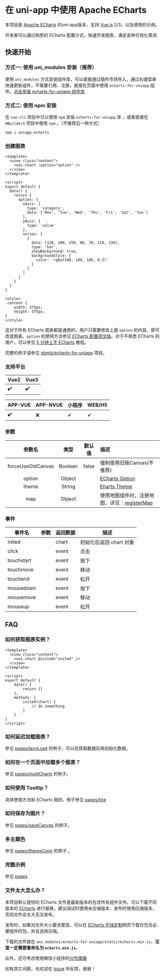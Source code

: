 # 在 uni-app 中使用 Apache ECharts

本项目是 [Apache ECharts](https://github.com/apache/echarts) 的uni-app版本，支持 [Vue.js](https://vuejs.org/) 2/3，以及使用的示例。

开发者可以通过熟悉的 ECharts 配置方式，快速开发图表，满足各种可视化需求.

## 快速开始

### 方式一: 使用 uni_modules 安装（推荐）

使用 `uni_modules` 方式安装组件库，可以直接通过插件市场导入，通过右键菜单快速更新组件，不需要引用、注册，直接在页面中使用 `echarts-for-uniapp` 组件。[点击安装 echarts-for-uniapp 组件库](https://ext.dcloud.net.cn/plugin?name=echarts-for-uniapp)

### 方式二: 使用 npm 安装

在 `vue-cli` 项目中可以使用 `npm` 安装 `echarts-for-uniapp` 库 ，或者直接在 `HBuilderX` 项目中使用 `npm` 。（不推荐后一种方式）

```bash
npm i uniapp-echarts
```

### 创建图表

```vue
<template>
  <view class="content">
    <uni-chart :option="option" />
  </view>
</template>

<script>
export default {
  data() {
    return {
      option: {
        xAxis: {
          type: 'category',
          data: ['Mon', 'Tue', 'Wed', 'Thu', 'Fri', 'Sat', 'Sun']
        },
        yAxis: {
          type: 'value'
        },
        series: [
          {
            data: [120, 200, 150, 80, 70, 110, 130],
            type: 'bar',
            showBackground: true,
            backgroundStyle: {
              color: 'rgba(180, 180, 180, 0.2)'
            }
          }
        ]
      }
    }
  }
}

<style>
.content {
	width: 375px;
	height: 375px;
}
</style>

```


这对于所有 ECharts 图表都是通用的，用户只需要修改上面 `option` 的内容，即可改变图表。`option` 的使用方法参见 [ECharts 配置项文档](https://echarts.apache.org/zh/option.html)。对于不熟悉 ECharts 的用户，可以参见 [5 分钟上手 ECharts](https://echarts.apache.org/zh/tutorial.html#5%20%E5%88%86%E9%92%9F%E4%B8%8A%E6%89%8B%20ECharts) 教程。

完整的例子请参见 [xbmlz/echarts-for-uniapp](https://github.com/xbmlz/echarts-for-uniapp) 项目。


### 支持平台

| Vue2 | Vue3 |
| --- | --- |
| ✔️ | ✔️ |


| APP-VUE | APP-NVUE | 小程序 | WEB/H5 |
| --- | --- | --- | --- |
| ✔️ | ❌ | ✔ | ✔ |

### 参数

| 参数名 | 类型 | 默认值 | 描述 |
| :--: | :--: | :--: | :-- |
| forceUseOldCanvas | Boolean | false  | 强制使用旧版Canvas(不推荐) |
| option | Object |  | [ECharts Option](https://echarts.apache.org/zh/option.html) |
| theme | String| | [Eharts Theme](https://echarts.apache.org/zh/download-theme.html) |
| map | Object| | 使用地图组件时，注册地图，详见：[registerMap](https://echarts.apache.org/en/api.html#echarts.registerMap) |


### 事件

| 事件名 | 参数 | 返回数据 | 描述 |
| --- | --- | --- | --- |
| inited |  | chart | 初始化后返回 chart 对象 |
| click |  | event | 点击 |
| touchstart |  | event | 按下 |
| touchmove |  | event | 移动 |
| touchend |  | event | 松开 |
| mousedown |  | event | 按下 |
| mousemove |  | event | 移动 |
| mouseup |  | event | 松开 |

## FAQ

### 如何获取图表实例？

```vue
<template>
  <view class="content">
    <uni-chart @inited="inited" />
  </view>
</template>

<script>
export default {
	data() {
		return {}
	},
	methods: {
		inited(chart) {
			// do something
		}
	}
}
</script>
```

### 如何延迟加载图表？

参见 [pages/lazyLoad](./pages/lazyLoad/index.vue) 的例子，可以在获取数据后再初始化数据。

### 如何在一个页面中加载多个图表？

参见 [pages/multiCharts](./pages/multiCharts/index.vue) 的例子。

### 如何使用 Tooltip？

具体使用方法和 ECharts 相同，例子参见 [pages/line](./pages/line/index.vue)

### 如何保存为图片？

参见 [pages/saveCanvas](./pages/saveCanvas/index.vue) 的例子。

### 多主题色

参见 [pages/themeColor](./pages/themeColor/index.vue) 的例子 。

### 完整示例

参见 [pages](./pages)

### 文件太大怎么办？

本项目默认提供的 ECharts 文件是最新版本的包含所有组件文件。可以下载不同版本的 [ECharts](https://github.com/apache/echarts/blob/master/dist/) 进行替换。建议调试时使用未压缩版本，发布时使用压缩版本，否则文件会太大无法发布。

发布时，如果对文件大小要求更高，可以在 [ECharts 在线定制](https://echarts.apache.org/zh/builder.html)网页下载仅包含必要组件的包，并且选择压缩。

下载的文件放在 `uni_modules/echarts-for-uniapp/static/echarts.min.js`，**注意一定需要重命名为 `echarts.min.js`**。

此外，还可考虑使用微信小程序的[分包策略](https://developers.weixin.qq.com/miniprogram/dev/framework/subpackages/independent.html)


如有其它问题，也欢迎在 [issue](https://github.com/xbmlz/echarts-for-uniapp/issues) 中反馈，谢谢！
